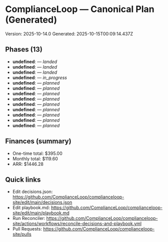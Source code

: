 <!-- CL:START -->
# ComplianceLoop — Canonical Plan (Generated)

Version: 2025-10-14.0
Generated: 2025-10-15T00:09:14.437Z

## Phases (13)
- **undefined**:  — _landed_
- **undefined**:  — _landed_
- **undefined**:  — _landed_
- **undefined**:  — _in_progress_
- **undefined**:  — _planned_
- **undefined**:  — _planned_
- **undefined**:  — _planned_
- **undefined**:  — _planned_
- **undefined**:  — _planned_
- **undefined**:  — _planned_
- **undefined**:  — _planned_
- **undefined**:  — _planned_
- **undefined**:  — _planned_

## Finances (summary)
- One-time total: $395.00
- Monthly total: $119.60
- ARR: $1446.28

## Quick links
- Edit decisions.json: https://github.com/ComplianceLoop/complianceloop-site/edit/main/decisions.json
- Edit playbook.md: https://github.com/ComplianceLoop/complianceloop-site/edit/main/playbook.md
- Run Reconciler: https://github.com/ComplianceLoop/complianceloop-site/actions/workflows/reconcile-decisions-and-playbook.yml
- Pull Requests: https://github.com/ComplianceLoop/complianceloop-site/pulls

<!-- CL:END -->

